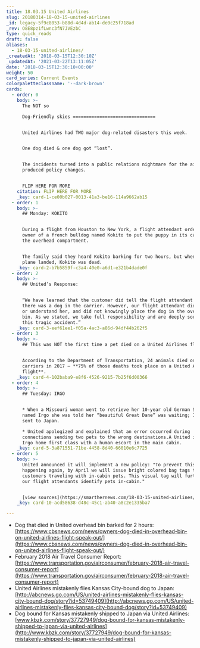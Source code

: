 ```yaml
---
title: 18.03.15 United Airlines
slug: 20180314-18-03-15-united-airlines
_id: legacy-5f9c8053-b88d-4d4d-ab14-de0c25f718ad
_rev: O8E8pz1fLwnc3fN7JVEzbC
type: quick_reads
draft: false
aliases:
  - 18-03-15-united-airlines/
_createdAt: '2018-03-15T12:30:10Z'
_updatedAt: '2021-03-22T13:11:05Z'
date: '2018-03-15T12:30:10+00:00'
weight: 50
card_series: Current Events
colorpaletteclassname: '--dark-brown'
cards:
  - order: 0
    body: >-
      The NOT so  

      Dog-Friendly skies ===============================


      United Airlines had TWO major dog-related disasters this week.


      One dog died & one dog got “lost”.


      The incidents turned into a public relations nightmare for the airline &
      produced policy changes.


      FLIP HERE FOR MORE
    citation: FLIP HERE FOR MORE
    _key: card-1-ce00b027-0013-41a3-be16-114a9662ab15
  - order: 1
    body: >-
      ## Monday: KOKITO


      During a flight from Houston to New York, a flight attendant ordered the
      owner of a french bulldog named Kokito to put the puppy in its carrier in
      the overhead compartment.


      The family said they heard Kokito barking for two hours, but when the
      plane landed, Kokito was dead.
    _key: card-2-b7b5859f-c3a4-40e0-a6d1-e321b4dade0f
  - order: 2
    body: >-
      ## United’s Response:


      “We have learned that the customer did tell the flight attendant that
      there was a dog in the carrier. However, our flight attendant did not hear
      or understand her, and did not knowingly place the dog in the overhead
      bin. As we stated, we take full responsibility and are deeply sorry for
      this tragic accident.”
    _key: card-3-eef61ee1-f05a-4ac3-a86d-94df44b262f5
  - order: 3
    body: >-
      ## This was NOT the first time a pet died on a United Airlines flight


      According to the Department of Transportation, 24 animals died on U.S.
      carriers in 2017 – **75% of those deaths took place on a United Airlines
      flight**.
    _key: card-4-102baba9-e8f6-4526-9215-7b25f6d00366
  - order: 4
    body: >-
      ## Tuesday: IRGO


      * When a Missouri woman went to retrieve her 10-year old German Shepard
      named Irgo she was told her “beautiful Great Dane” was waiting; Irgo was
      sent to Japan.

      * United apologized and explained that an error occurred during
      connections sending two pets to the wrong destinations.A United is flying
      Irgo home first class with a human escort in the main cabin.
    _key: card-5-3a871551-71be-4458-8d40-66010e6c7725
  - order: 5
    body: >-
      United announced it will implement a new policy: "To prevent this from
      happening again, by April we will issue bright colored bag tags to
      customers traveling with in-cabin pets. This visual tag will further help
      our flight attendants identify pets in-cabin."


      [view sources](https://smarthernews.com/18-03-15-united-airlines/)
    _key: card-10-acd58638-d48c-45c1-ab40-a8c2e1335ba7

---
```

* Dog that died in United overhead bin barked for 2 hours: [https://www.cbsnews.com/news/owners-dog-died-in-overhead-bin-on-united-airlines-flight-speak-out/](https://www.cbsnews.com/news/owners-dog-died-in-overhead-bin-on-united-airlines-flight-speak-out/)
* February 2018 Air Travel Consumer Report: [https://www.transportation.gov/airconsumer/february-2018-air-travel-consumer-report](https://www.transportation.gov/airconsumer/february-2018-air-travel-consumer-report)
* United Airlines mistakenly flies Kansas City-bound dog to Japan: [http://abcnews.go.com/US/united-airlines-mistakenly-flies-kansas-city-bound-dog/story?id=53749409](http://abcnews.go.com/US/united-airlines-mistakenly-flies-kansas-city-bound-dog/story?id=53749409)
* Dog bound for Kansas mistakenly shipped to Japan via United Airlines: [www.kbzk.com/story/37727949/dog-bound-for-kansas-mistakenly-shipped-to-japan-via-united-airlines](http://www.kbzk.com/story/37727949/dog-bound-for-kansas-mistakenly-shipped-to-japan-via-united-airlines)